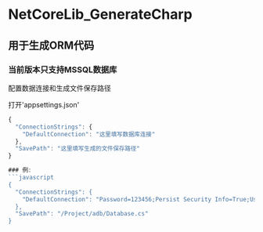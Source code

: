 # NetCoreLib_GenerateCharp
## 用于生成ORM代码

### 当前版本只支持MSSQL数据库


配置数据连接和生成文件保存路径<br />

打开'appsettings.json' <br />
```javascript
{
  "ConnectionStrings": {
    "DefaultConnection": "这里填写数据库连接"
  },
  "SavePath": "这里填写生成的文件保存路径"
}

### 例:
```javascript
{
  "ConnectionStrings": {
    "DefaultConnection": "Password=123456;Persist Security Info=True;User ID=sa;Initial Catalog=chatGPT;Data Source=.;TrustServerCertificate=true"
  },
  "SavePath": "/Project/adb/Database.cs"
}
